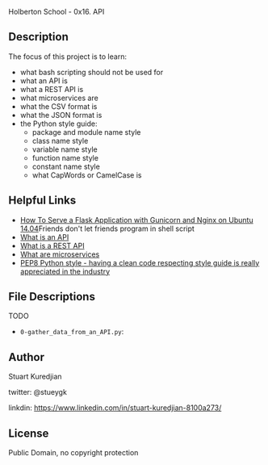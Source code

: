 Holberton School - 0x16. API
## Description

The focus of this project is to learn:
* what bash scripting should not be used for
* what an API is
* what a REST API is
* what microservices are
* what the CSV format is
* what the JSON format is
* the Python style guide:
  * package and module name style
  * class name style
  * variable name style
  * function name style
  * constant name style
  * what CapWords or CamelCase is


## Helpful Links
* <a href="https://www.turnkeylinux.org/blog/friends-dont-let-friends-program-shell-script">How To Serve a Flask Application with Gunicorn and Nginx on Ubuntu 14.04<a/>Friends don't let friends program in shell script</a>
* <a href="http://www.webopedia.com/TERM/A/API.html">What is an API</a>
* <a href="https://www.sitepoint.com/developers-rest-api/">What is a REST API</a>
* <a href="https://smartbear.com/learn/api-design/what-are-microservices/"> What are microservices</a>
* <a href="https://www.python.org/dev/peps/pep-0008/">PEP8 Python style - having a clean code respecting style guide is really appreciated in the industry</a>

## File Descriptions
TODO
- `0-gather_data_from_an_API.py`: 



## Author
Stuart Kuredjian

twitter: @stueygk

linkdin: https://www.linkedin.com/in/stuart-kuredjian-8100a273/

## License
Public Domain, no copyright protection